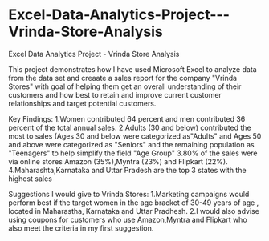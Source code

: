 # Excel-Data-Analytics-Project---Vrinda-Store-Analysis
Excel Data Analytics Project - Vrinda Store Analysis

This project demonstrates how I have used Microsoft Excel to analyze data from the data set and creaate a sales report for the company "Vrinda Stores" with goal of helping them get an overall understanding of their customers and how best to retain and improve current customer relationships and target potential customers.

Key Findings:
1.Women contributed 64 percent and men contributed 36 percent of the total annual sales.
2.Adults (30 and below) contributed the most to  sales (Ages 30 and below were categorized as"Adults" and Ages 50 and above were categorized as "Seniors" and the remaining population as "Teenagers" to help simplify the field "Age Group"
3.80% of the sales were via online stores Amazon (35%),Myntra (23%) and Flipkart (22%).
4.Maharashta,Karnataka and Uttar Pradesh are the top 3 states with the highest sales

Suggestions I would give to Vrinda Stores:
1.Marketing campaigns would perform best if the target women in the age bracket of 30-49 years of age , located in Maharastha, Karnataka and Uttar Pradhesh.
2.I would also advise using coupons for customers who use Amazon,Myntra and Flipkart who also meet the criteria in my first suggestion.
